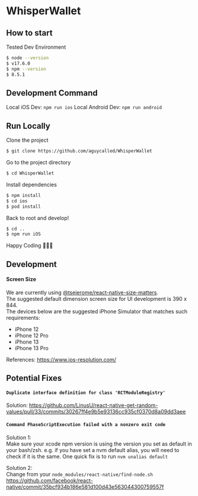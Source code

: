 # WhisperWallet

## How to start

Tested Dev Environment

```bash
$ node --version
$ v17.6.0
$ npm --version
$ 8.5.1

```

## Development Command

Local iOS Dev: `npm run ios`
Local Android Dev: `npm run android`

## Run Locally

Clone the project

```bash
$ git clone https://github.com/aguycalled/WhisperWallet
```

Go to the project directory

```bash
$ cd WhisperWallet
```

Install dependencies

```bash
$ npm install
$ cd ios
$ pod install
```

Back to root and develop!

```bash
$ cd ..
$ npm run iOS
```

Happy Coding 🧑🏽‍💻

## Development

#### Screen Size

We are currently using [@tsejerome/react-native-size-matters](https://github.com/tsejerome/react-native-size-matters/). <br> The suggested default dimension screen size for UI development is 390 x 844.<br> The devices below are the suggested iPhone Simulator that matches such requirements:

- iPhone 12
- iPhone 12 Pro
- iPhone 13
- iPhone 13 Pro

References: https://www.ios-resolution.com/

## Potential Fixes

#### `Duplicate interface definition for class 'RCTModuleRegistry'`

Solution: https://github.com/LinusU/react-native-get-random-values/pull/33/commits/30267ff4e9b5e93136cc935cf0370d8a09dd3aee

#### `Command PhaseScriptExecution failed with a nonzero exit code`

Solution 1:\
Make sure your xcode npm version is using the version you set as default in your bash/zsh. e.g. if you have set a nvm default alias, you will need to check if it is the same. One quick fix is to run `nvm unalias default `

Solution 2:\
Change from your `node_modules/react-native/find-node.sh`
https://github.com/facebook/react-native/commit/35bcf934b186e581d100d43e563044300759557f
